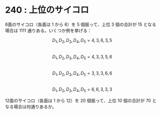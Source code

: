 # 240 : 上位のサイコロ

6面のサイコロ（各面は 1 から 6）を 5 個振って、上位 3 個の合計が 15 となる場合は 1111 通りある。いくつか例を挙げる：

$$D_1,D_2,D_3,D_4,D_5 = 4,3,6,3,5$$  
$$D_1,D_2,D_3,D_4,D_5 = 4,3,3,5,6$$  
$$D_1,D_2,D_3,D_4,D_5 = 3,3,3,6,6$$  
$$D_1,D_2,D_3,D_4,D_5 = 6,6,3,3,3$$

12面のサイコロ（各面は 1 から 12）を 20 個振って、上位 10 個の合計が 70 となる場合は何通りあるか。

